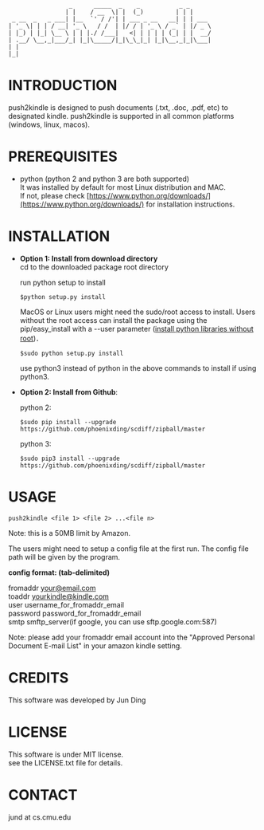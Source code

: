 ```
				 _      _____  _    _           _ _      
                | |    / __  \| |  (_)         | | |     
 _ __  _   _ ___| |__  `' / /'| | ___ _ __   __| | | ___ 
| '_ \| | | / __| '_ \   / /  | |/ / | '_ \ / _` | |/ _ \
| |_) | |_| \__ \ | | |./ /___|   <| | | | | (_| | |  __/
| .__/ \__,_|___/_| |_|\_____/|_|\_\_|_| |_|\__,_|_|\___|
| |                                                      
|_|                                                      
```
                                                                        
# INTRODUCTION 
push2kindle is designed to  push documents (.txt, .doc, .pdf, etc) to designated kindle. 
push2kindle is supported in all common platforms (windows, linux, macos).



# PREREQUISITES

* python (python 2 and python 3 are both supported)  
It was installed by default for most Linux distribution and MAC.  
If not, please check [https://www.python.org/downloads/](https://www.python.org/downloads/) for installation 
instructions. 

# INSTALLATION
  
* __Option 1: Install from download directory__   
	cd to the downloaded  package root directory

	run python setup to install   

	```shell
	$python setup.py install
	```
		
	MacOS or Linux users might need the sudo/root access to install. 
	Users without the root access can install the package using the pip/easy_install with a --user parameter ([install python libraries without root](https://stackoverflow.com/questions/7465445/how-to-install-python-modules-without-root-access))．
	 
	```shell  
	$sudo python setup.py install 
	```
	use python3 instead of python in the above commands to install if using python3. 
	
* __Option 2: Install from Github__:    

	python 2:  
	```shell
	$sudo pip install --upgrade https://github.com/phoenixding/scdiff/zipball/master
	```
	python 3: 
	```shell
	$sudo pip3 install --upgrade https://github.com/phoenixding/scdiff/zipball/master
	```
 
# USAGE

```
push2kindle <file 1> <file 2> ...<file n>
```

Note: this is a 50MB limit by Amazon.

The users might need to setup a config file at the first run. 
The config file path will be given by the program.


__config format: (tab-delimited)__  

fromaddr	your@email.com  
toaddr	yourkindle@kindle.com  
user	username_for_fromaddr_email  
password	password_for_fromaddr_email  
smtp	smftp_server(if google, you can use sftp.google.com:587)  

Note: please add your fromaddr email account into the "Approved Personal Document E-mail List" in your amazon kindle setting.
                   
# CREDITS
 
This software was developed by Jun Ding


# LICENSE 
 
This software is under MIT license.  
see the LICENSE.txt file for details. 


# CONTACT

jund  at cs.cmu.edu




                                 
                                 
                                 
                                 
                                 

                                                     
